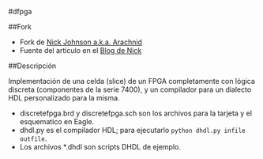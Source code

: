 #dfpga

##Fork

- Fork de [Nick Johnson a.k.a. Arachnid](https://github.com/Arachnid/dfpga)
- Fuente del articulo en el [Blog de Nick](http://blog.notdot.net/2012/10/Build-your-own-FPGA)

##Descripción

Implementación de una celda (slice) de un FPGA completamente con lógica 
discreta (componentes de la serie 7400), y un compilador para un dialecto HDL
 personalizado para la misma.

- discretefpga.brd y discretefpga.sch son los archivos para la tarjeta y el 
  esquematico en Eagle.
- dhdl.py es el compilador HDL; para ejecutarlo ``python dhdl.py infile outfile``.
- Los archivos *.dhdl son scripts DHDL de ejemplo.
